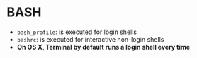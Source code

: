 # BASH
- `bash_profile`: is executed for login shells
- `bashrc`: is executed for interactive non-login shells
- **On OS X, Terminal by default runs a login shell every time**